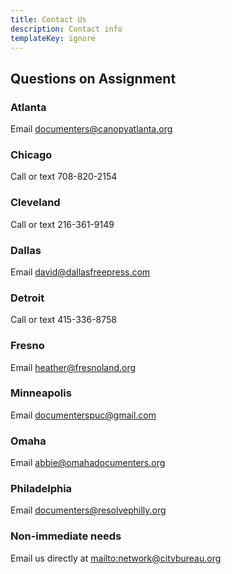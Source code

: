 ```yaml
---
title: Contact Us
description: Contact info
templateKey: ignore
---
```

## Questions on Assignment

### Atlanta

Email documenters@canopyatlanta.org	

### Chicago

Call or text 708-820-2154

### Cleveland

Call or text 216-361-9149

### Dallas

Email david@dallasfreepress.com	

### Detroit

Call or text 415-336-8758

### Fresno

Email heather@fresnoland.org	

### Minneapolis 

Email documenterspuc@gmail.com

### Omaha

Email abbie@omahadocumenters.org	

### Philadelphia

Email documenters@resolvephilly.org	

### Non-immediate needs

Email us directly at <mailto:network@citybureau.org>
